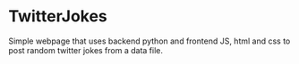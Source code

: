 # TwitterJokes
Simple webpage that uses backend python and frontend JS, html and css to post random twitter jokes from a data file.
